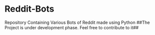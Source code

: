 # Reddit-Bots
Repository Containing Various Bots of Reddit made using Python
##The Project is under development phase. Feel free to contribute to it##
